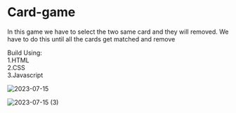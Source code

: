 # Card-game

In this game we have to select the two same card  and they will removed.
We have to do this until all the cards get matched and remove

Build Using: <br>
1.HTML <br>
2.CSS<br>
3.Javascript <br>


![2023-07-15](https://github.com/ravi-singh-100/Card-game/assets/84458346/3204b0a9-a4fa-44d3-bd5b-1756a60cc94a)

![2023-07-15 (3)](https://github.com/ravi-singh-100/Card-game/assets/84458346/2d31a2e8-79e7-4089-be7a-b9cf43a64ba4)





